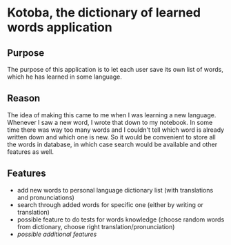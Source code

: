 # Kotoba, the dictionary of learned words application

## Purpose
The purpose of this application is to let each user save its own list of words, which he has learned in some language.

## Reason
The idea of making this came to me when I was learning a new language. Whenever I saw a new word, I wrote that down to my notebook.
In some time there was way too many words and I couldn't tell which word is already written down and which one is new.
So it would be convenient to store all the words in database, in which case search would be available and other features
as well.

## Features

- add new words to personal language dictionary list (with translations and pronunciations)
- search through added words for specific one (either by writing or translation)
- possible feature to do tests for words knowledge (choose random words from dictionary, choose right translation/pronunciation)
- _possible additional features_
